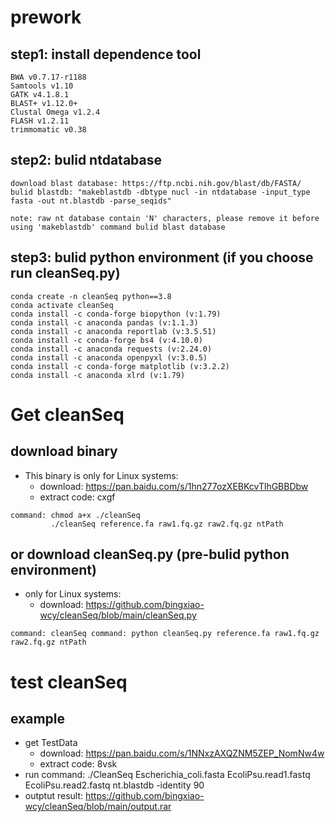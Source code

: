# prework
## step1: install dependence tool
```shell
BWA v0.7.17-r1188
Samtools v1.10
GATK v4.1.8.1
BLAST+ v1.12.0+
Clustal Omega v1.2.4
FLASH v1.2.11
trimmomatic v0.38
```

## step2: bulid ntdatabase
```shell
download blast database: https://ftp.ncbi.nih.gov/blast/db/FASTA/
bulid blastdb: "makeblastdb -dbtype nucl -in ntdatabase -input_type fasta -out nt.blastdb -parse_seqids"

note: raw nt database contain 'N' characters, please remove it before using 'makeblastdb' command bulid blast database
```
## step3: bulid python environment (if you choose run cleanSeq.py)
```shell
conda create -n cleanSeq python==3.8
conda activate cleanSeq
conda install -c conda-forge biopython (v:1.79)
conda install -c anaconda pandas (v:1.1.3)
conda install -c anaconda reportlab (v:3.5.51)
conda install -c conda-forge bs4 (v:4.10.0)
conda install -c anaconda requests (v:2.24.0)
conda install -c anaconda openpyxl (v:3.0.5)
conda install -c conda-forge matplotlib (v:3.2.2)
conda install -c anaconda xlrd (v:1.79)
```

# Get cleanSeq
## download binary 
* This binary is only for Linux systems: 
  * download: https://pan.baidu.com/s/1hn277ozXEBKcvTlhGBBDbw  
  * extract code: cxgf

```shell
command: chmod a+x ./cleanSeq
         ./cleanSeq reference.fa raw1.fq.gz raw2.fq.gz ntPath
```

## or download cleanSeq.py (pre-bulid python environment)
* only for Linux systems:
    * download: https://github.com/bingxiao-wcy/cleanSeq/blob/main/cleanSeq.py

```shell
command: cleanSeq command: python cleanSeq.py reference.fa raw1.fq.gz raw2.fq.gz ntPath
```

# test cleanSeq
## example
* get TestData 
  * download: https://pan.baidu.com/s/1NNxzAXQZNM5ZEP_NomNw4w 
  * extract code: 8vsk
* run command: ./CleanSeq Escherichia_coli.fasta EcoliPsu.read1.fastq EcoliPsu.read2.fastq nt.blastdb -identity 90
* outptut result: https://github.com/bingxiao-wcy/cleanSeq/blob/main/output.rar




